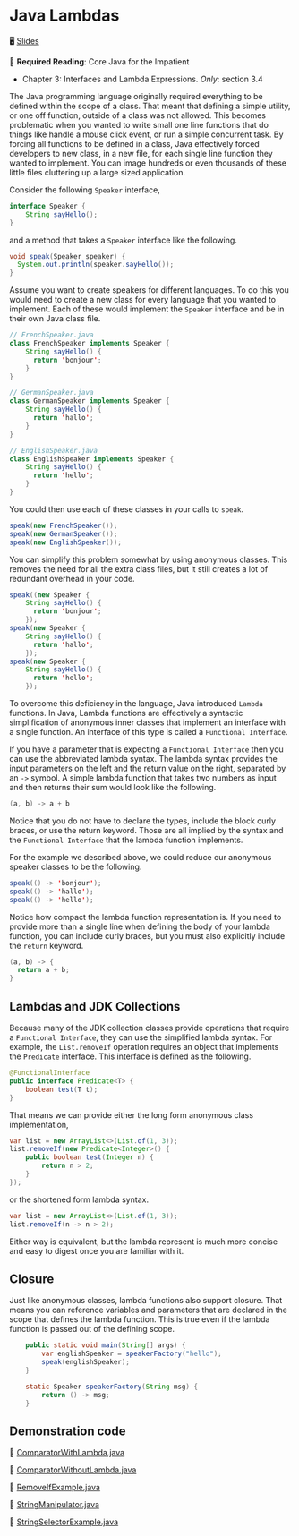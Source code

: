 # Java Lambdas

🖥️ [Slides](https://docs.google.com/presentation/d/16JLfaKkdoYEe5CyN61rQ5n1hj0BgRhjD/edit?usp=sharing&ouid=114081115660452804792&rtpof=true&sd=true)

📖 **Required Reading**: Core Java for the Impatient

- Chapter 3: Interfaces and Lambda Expressions. _Only_: section 3.4

The Java programming language originally required everything to be defined within the scope of a class. That meant that defining a simple utility, or one off function, outside of a class was not allowed. This becomes problematic when you wanted to write small one line functions that do things like handle a mouse click event, or run a simple concurrent task. By forcing all functions to be defined in a class, Java effectively forced developers to new class, in a new file, for each single line function they wanted to implement. You can image hundreds or even thousands of these little files cluttering up a large sized application.

Consider the following `Speaker` interface,

```java
interface Speaker {
    String sayHello();
}
```

and a method that takes a `Speaker` interface like the following.

```java
void speak(Speaker speaker) {
  System.out.println(speaker.sayHello());
}
```

Assume you want to create speakers for different languages. To do this you would need to create a new class for every language that you wanted to implement. Each of these would implement the `Speaker` interface and be in their own Java class file.

```java
// FrenchSpeaker.java
class FrenchSpeaker implements Speaker {
    String sayHello() {
      return 'bonjour';
    }
}

// GermanSpeaker.java
class GermanSpeaker implements Speaker {
    String sayHello() {
      return 'hallo';
    }
}

// EnglishSpeaker.java
class EnglishSpeaker implements Speaker {
    String sayHello() {
      return 'hello';
    }
}
```

You could then use each of these classes in your calls to `speak`.

```java
speak(new FrenchSpeaker());
speak(new GermanSpeaker());
speak(new EnglishSpeaker());
```

You can simplify this problem somewhat by using anonymous classes. This removes the need for all the extra class files, but it still creates a lot of redundant overhead in your code.

```java
speak((new Speaker {
    String sayHello() {
      return 'bonjour';
    });
speak(new Speaker {
    String sayHello() {
      return 'hallo';
    });
speak(new Speaker {
    String sayHello() {
      return 'hello';
    });
```

To overcome this deficiency in the language, Java introduced `Lambda` functions. In Java, Lambda functions are effectively a syntactic simplification of anonymous inner classes that implement an interface with a single function. An interface of this type is called a `Functional Interface`.

If you have a parameter that is expecting a `Functional Interface` then you can use the abbreviated lambda syntax. The lambda syntax provides the input parameters on the left and the return value on the right, separated by an `->` symbol. A simple lambda function that takes two numbers as input and then returns their sum would look like the following.

```java
(a, b) -> a + b
```

Notice that you do not have to declare the types, include the block curly braces, or use the return keyword. Those are all implied by the syntax and the `Functional Interface` that the lambda function implements.

For the example we described above, we could reduce our anonymous speaker classes to be the following.

```java
speak(() -> 'bonjour');
speak(() -> 'hallo');
speak(() -> 'hello');
```

Notice how compact the lambda function representation is. If you need to provide more than a single line when defining the body of your lambda function, you can include curly braces, but you must also explicitly include the `return` keyword.

```java
(a, b) -> {
  return a + b;
}
```

## Lambdas and JDK Collections

Because many of the JDK collection classes provide operations that require a `Functional Interface`, they can use the simplified lambda syntax. For example, the `List.removeIf` operation requires an object that implements the `Predicate` interface. This interface is defined as the following.

```java
@FunctionalInterface
public interface Predicate<T> {
    boolean test(T t);
}
```

That means we can provide either the long form anonymous class implementation,

```java
var list = new ArrayList<>(List.of(1, 3));
list.removeIf(new Predicate<Integer>() {
    public boolean test(Integer n) {
        return n > 2;
    }
});
```

or the shortened form lambda syntax.

```java
var list = new ArrayList<>(List.of(1, 3));
list.removeIf(n -> n > 2);
```

Either way is equivalent, but the lambda represent is much more concise and easy to digest once you are familiar with it.

## Closure

Just like anonymous classes, lambda functions also support closure. That means you can reference variables and parameters that are declared in the scope that defines the lambda function. This is true even if the lambda function is passed out of the defining scope.

```java
    public static void main(String[] args) {
        var englishSpeaker = speakerFactory("hello");
        speak(englishSpeaker);
    }

    static Speaker speakerFactory(String msg) {
        return () -> msg;
    }
```

## Demonstration code

📁 [ComparatorWithLambda.java](example-code/ComparatorWithLambda.java)

📁 [ComparatorWithoutLambda.java](example-code/ComparatorWithoutLambda.java)

📁 [RemoveIfExample.java](example-code/RemoveIfExample.java)

📁 [StringManipulator.java](example-code/StringManipulator.java)

📁 [StringSelectorExample.java](example-code/StringSelectorExample.java)
